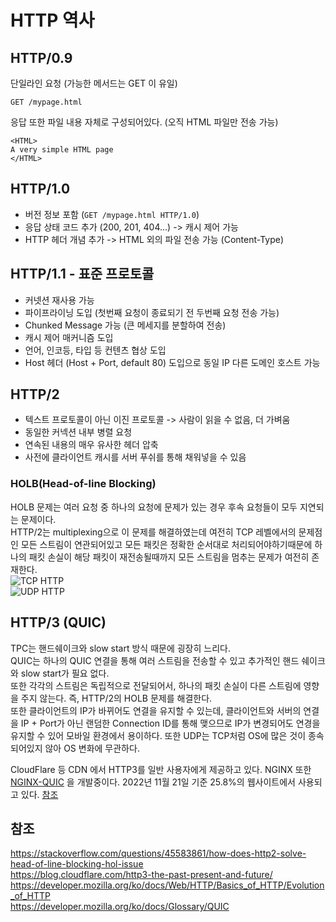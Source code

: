 # HTTP 역사
## HTTP/0.9
단일라인 요청 (가능한 메서드는 GET 이 유일)  
```
GET /mypage.html
```  
응답 또한 파일 내용 자체로 구성되어있다. (오직 HTML 파일만 전송 가능)  
```
<HTML>
A very simple HTML page
</HTML>
```
## HTTP/1.0
- 버전 정보 포함 (`GET /mypage.html HTTP/1.0`)  
- 응답 상태 코드 추가 (200, 201, 404...)  -> 캐시 제어 가능
- HTTP 헤더 개념 추가 -> HTML 외의 파일 전송 가능 (Content-Type)  
## HTTP/1.1 - 표준 프로토콜
- 커넷션 재사용 가능  
- 파이프라이닝 도입 (첫번째 요청이 종료되기 전 두번째 요청 전송 가능)  
- Chunked Message 가능 (큰 메세지를 분할하여 전송)  
- 캐시 제어 매커니즘 도입  
- 언어, 인코등, 타입 등 컨텐츠 협상 도입  
- Host 헤더 (Host + Port, default 80) 도입으로 동일 IP 다른 도메인 호스트 가능  
## HTTP/2
- 텍스트 프로토콜이 아닌 이진 프로토콜 -> 사람이 읽을 수 없음, 더 가벼움  
- 동일한 커넥션 내부 병렬 요청  
- 연속된 내용의 매우 유사한 헤더 압축
- 사전에 클라이언트 캐시를 서버 푸쉬를 통해 채워넣을 수 있음  
### HOLB(Head-of-line Blocking)  
HOLB 문제는 여러 요청 중 하나의 요청에 문제가 있는 경우 후속 요청들이 모두 지연되는 문제이다.  
HTTP/2는 multiplexing으로 이 문제를 해결하였는데 여전히 TCP 레벨에서의 문제점인 모든 스트림이 연관되어있고 모든 패킷은 정확한 순서대로 처리되어야하기때문에 하나의 패킷 손실이 해당 패킷이 재전송될때까지 모든 스트림을 멈추는 문제가 여전히 존재한다.  
![TCP HTTP](https://blog.cloudflare.com/content/images/2018/07/http-request-over-tcp-tls@2x.png)  
![UDP HTTP](https://blog.cloudflare.com/content/images/2018/07/http-request-over-quic@2x.png)  
## HTTP/3 (QUIC)
TPC는 핸드쉐이크와 slow start 방식 때문에 굉장히 느리다.  
QUIC는 하나의 QUIC 연결을 통해 여러 스트림을 전송할 수 있고 추가적인 핸드 쉐이크와 slow start가 필요 없다.  
또한 각각의 스트림은 독립적으로 전달되어서, 하나의 패킷 손실이 다른 스트림에 영향을 주지 않는다. 즉, HTTP/2의 HOLB 문제를 해결한다.  
또한 클라이언트의 IP가 바뀌어도 연결을 유지할 수 있는데, 클라이언트와 서버의 연결을 IP + Port가 아닌 랜덤한 Connection ID를 통해 맺으므로 IP가 변경되어도 연경을 유지할 수 있어 모바일 환경에서 용이하다.
또한 UDP는 TCP처럼 OS에 많은 것이 종속되어있지 않아 OS 변화에 무관하다.  

CloudFlare 등 CDN 에서 HTTP3를 일반 사용자에게 제공하고 있다.
NGINX 또한 [NGINX-QUIC](https://quic.nginx.org) 을 개발중이다.
2022년 11월 21일 기준 25.8%의 웹사이트에서 사용되고 있다. [참조](https://w3techs.com/technologies/details/ce-http3)  


## 참조
https://stackoverflow.com/questions/45583861/how-does-http2-solve-head-of-line-blocking-hol-issue  
https://blog.cloudflare.com/http3-the-past-present-and-future/  
https://developer.mozilla.org/ko/docs/Web/HTTP/Basics_of_HTTP/Evolution_of_HTTP  
https://developer.mozilla.org/ko/docs/Glossary/QUIC  
